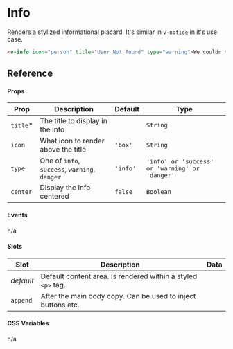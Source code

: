 # Info

Renders a stylized informational placard. It's similar in `v-notice` in it's use case.

```html
<v-info icon="person" title="User Not Found" type="warning">We couldn't find the user you're looking for.</v-info>
```

## Reference

#### Props

| Prop      | Description                                   | Default  | Type                                           |
| --------- | --------------------------------------------- | -------- | ---------------------------------------------- |
| `title`\* | The title to display in the info              |          | `String`                                       |
| `icon`    | What icon to render above the title           | `'box'`  | `String`                                       |
| `type`    | One of `info`, `success`, `warning`, `danger` | `'info'` | `'info' or 'success' or 'warning' or 'danger'` |
| `center`  | Display the info centered                     | `false`  | `Boolean`                                      |

#### Events

n/a

#### Slots

| Slot      | Description                                                  | Data |
| --------- | ------------------------------------------------------------ | ---- |
| _default_ | Default content area. Is rendered within a styled `<p>` tag. |      |
| `append`  | After the main body copy. Can be used to inject buttons etc. |      |

#### CSS Variables

n/a
